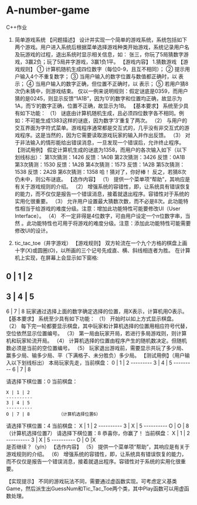 ﻿# A-number-game
C++作业
1.  简单游戏系统
【问题描述】
设计并实现一个简单的游戏系统，系统包括如下两个游戏。用户进入系统后根据菜单选择游戏种类开始游戏，系统记录用户名及玩游戏的过程，退出系统时显示相关信息，如：
张三，你玩了5局猜数字游戏，3赢2负；玩了5局井字游戏，3赢1负1平。
【游戏内容】
1.猜数游戏
【游戏规则】
① 计算机随机生成四位数字（每位0-9，且互不相同）；
② 提示用户输入4个不重复数字；
③ 当用户输入的数字位置与数值都正确时，以 表示；
④ 当用户输入的数字正确，但位置不正确时，以 表示；
⑤ 若用户猜8次仍未猜中，则游戏结束。
仅以一例来说明规则：假定谜底是0359，而用户猜的是0245，则显示反馈“1A1B”，因为’0’的数字和位置均正确，故显示为1A，而’5’的数字正确，位置不正确，故显示为1B。
【基本要求】
系统至少具有如下功能：
（1）	谜底由计算机随机生成，且必须四位数字各不相同。例如：不可能生成1383这样的谜底，因为数字’3’重复了两次。
（2）	与用户的交互界面为字符式菜单。游戏程序通常都是交互式的，几乎没有非交互式的游戏程序。这是当然的，因为它需要读取游戏玩家的输入并作出反馈。
（3）	对于非法输入的情形能给出错误消息，一旦发现一个错误后，允许终止程序。
【测试用例】
假定计算机生成的谜底为1358，而用户的各次输入如下（以下划线标出）：
第1次猜测：1426
反馈：1A0B
第2次猜测：3426
反馈：0A1B
第3次猜测：1530
反馈：1A2B
第4次猜测：1573
反馈：1A2B
第5次猜测：1538
反馈：2A2B
第6次猜测：1358
哈！猜对了，你好棒！
反之，若猜8次仍未中，则公布谜底。 
【选作内容】
（1）	提供一个菜单项“帮助”，其响应是有关于游戏规则的介绍。
（2）	增强系统的容错性，即，让系统具有错误恢复的能力，而不仅仅是报告一个错误消息，接着就退出程序。容错性对于系统的实用化很重要。
（3）	允许用户设置最大猜数次数，而不必是8次。此功能特性相当于给游戏的难度分级。注意：增加此功能特性可能要修改UI（User Interface）。
（4）	不一定非得是4位数字，可由用户设定一个n位数字串，当然 。此功能特性也可用于将游戏的难度分级。注意：添加此功能特性可能需要修改UI的设计。
 
2.  tic_tac_toe（井字游戏）
【游戏规则】
双方轮流在一个九个方格的棋盘上画十字(X)或圆圈(O)，以所画的三个记号先成直、横、斜线相连者为胜。
在计算机上实现，在屏幕上会显示如下窗格:  

  0 | 1 | 2
  ---------
  3 | 4 | 5
  ---------
  6 | 7 | 8
玩家通过选择上面的数字确定选择的位置，用X表示，计算机用O表示。
【基本要求】
系统至少具有如下功能：
（1）	开始时以如上方式显示棋盘。
（2）	每下完一轮都要显示棋盘，其中玩家和计算机选择的位置用相应符号代替，空位依然显示位置编号。
（3）	第一局由玩家开局，若进行多局游戏则，则计算机和玩家轮流开局。
（4）	计算机选择的位置由程序产生的随机数决定。但随机数必须是当前的空位置编号。
（5）	玩家退出游戏前，需要显示共玩了多少局、赢多少局、输多少局、平（下满格子、未分胜负）多少局。
【测试用例】（用户输入以下划线标出）
本局玩家先走，当前棋盘：
     0 | 1 | 2
     ---------
     3 | 4 | 5
     ---------
     6 | 7 | 8
	 
 请选择下棋位置：0
当前棋盘：


    X | 1 | 2
    ----------
    3 | 4 | 5
    ----------
    O | 7 | 8			（计算机选择位置6）
请选择下棋位置：4
当前棋盘：
    X | 1 | 2
    ----------
    3 | X | 5
    ----------
   O | O | 8			（计算机选择位置7）
请选择下棋位置：8
恭喜你，你赢了！
当前棋盘：
    X | 1 | 2
    ----------
    3 | X | 5
    ----------
    O | O |X	
是否继续？（y/n）
【选作内容】
（5）	提供一个菜单项“帮助”，其响应是有关于游戏规则的介绍。
（6）	增强系统的容错性，即，让系统具有错误恢复的能力，而不仅仅是报告一个错误消息，接着就退出程序。容错性对于系统的实用化很重要。


【实现提示】
 不同的游戏玩法不同，需要通过虚函数实现。可考虑定义基类Game，然后派生出GuessNum和Tic_Tac_Toe两个类，其中Play函数可以用虚函数处理。


